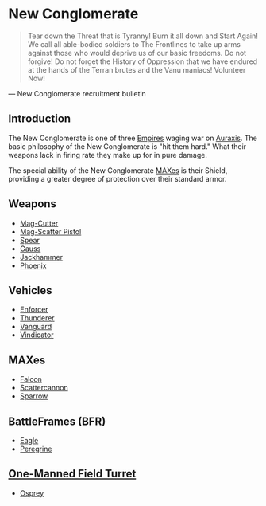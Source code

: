 # New Conglomerate

> Tear down the Threat that is Tyranny! Burn it all down and Start
Again! We call all able-bodied soldiers to The Frontlines to take up
arms against those who would deprive us of our basic freedoms. Do not
forgive! Do not forget the History of Oppression that we have endured
at the hands of the Terran brutes and the Vanu maniacs! Volunteer
Now!

— New Conglomerate recruitment bulletin

## Introduction

The New Conglomerate is one of three
[Empires](../terminology/Empire.md) waging war on
[Auraxis](../locations/Auraxis.md). The basic philosophy of the New
Conglomerate is "hit them hard." What
their weapons lack in firing rate they make up for in pure damage.

The special ability of the New
Conglomerate
[MAXes](../armor/Mechanized_Assault_Exo-Suit.md) is their Shield,
providing a greater degree of protection over their standard armor.

## Weapons

  - [Mag-Cutter](../weapons/Mag-Cutter.md)
  - [Mag-Scatter Pistol](../weapons/Mag-Scatter.md)
  - [Spear](../weapons/Spear.md)
  - [Gauss](../weapons/Gauss.md)
  - [Jackhammer](../weapons/Jackhammer.md)
  - [Phoenix](../weapons/Phoenix.md)

## Vehicles

  - [Enforcer](../vehicles/Enforcer.md)
  - [Thunderer](../vehicles/Thunderer.md)
  - [Vanguard](../vehicles/Vanguard.md)
  - [Vindicator](../vehicles/Vindicator.md)

## MAXes

  - [Falcon](../armor/Falcon.md)
  - [Scattercannon](../armor/Scattercannon.md)
  - [Sparrow](../armor/Sparrow.md)

## BattleFrames (BFR)

  - [Eagle](../vehicles/Eagle.md)
  - [Peregrine](../vehicles/Peregrine.md)

## [One-Manned Field Turret](../weapons/One-Manned_Field_Turret.md)

  - [Osprey](../weapons/Osprey.md)
